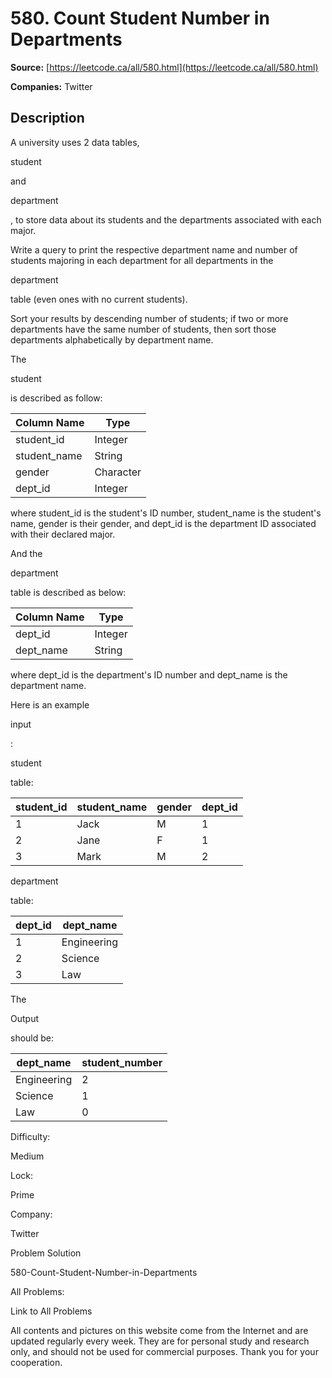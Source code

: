 # 580. Count Student Number in Departments

**Source:** [https://leetcode.ca/all/580.html](https://leetcode.ca/all/580.html)

**Companies:** Twitter

## Description

A university uses 2 data tables,

student

and

department

, to store
        data about its students and the departments associated with each major.

Write a query to print the respective department name and number of students majoring in each
        department for all departments in the

department

table (even ones with no
        current students).

Sort your results by descending number of students; if two or more departments have the same
        number of students, then sort those departments alphabetically by department name.

The

student

is described as follow:

| Column Name  | Type      |
|--------------|-----------|
| student_id   | Integer   |
| student_name | String    |
| gender       | Character |
| dept_id      | Integer   |

where student_id is the student's ID number, student_name is the student's name,
        gender is their gender, and dept_id is the department ID associated with their declared
        major.

And the

department

table is described as below:

| Column Name | Type    |
|-------------|---------|
| dept_id     | Integer |
| dept_name   | String  |

where dept_id is the department's ID number and dept_name is the department name.

Here is an example

input

:

student

table:

| student_id | student_name | gender | dept_id |
|------------|--------------|--------|---------|
| 1          | Jack         | M      | 1       |
| 2          | Jane         | F      | 1       |
| 3          | Mark         | M      | 2       |

department

table:

| dept_id | dept_name   |
|---------|-------------|
| 1       | Engineering |
| 2       | Science     |
| 3       | Law         |

The

Output

should be:

| dept_name   | student_number |
|-------------|----------------|
| Engineering | 2              |
| Science     | 1              |
| Law         | 0              |

Difficulty:

Medium

Lock:

Prime

Company:

Twitter

Problem Solution

580-Count-Student-Number-in-Departments

All Problems:

Link to All Problems

All contents and pictures on this website come from the Internet and are updated regularly every week. They are for personal study and research only, and should not be used for commercial purposes. Thank you for your cooperation.


